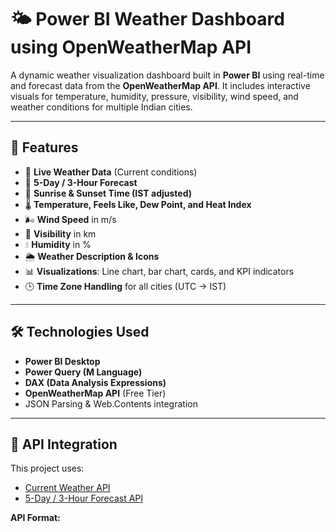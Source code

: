# 🌤️ Power BI Weather Dashboard using OpenWeatherMap API

A dynamic weather visualization dashboard built in **Power BI** using real-time and forecast data from the **OpenWeatherMap API**. It includes interactive visuals for temperature, humidity, pressure, visibility, wind speed, and weather conditions for multiple Indian cities.

---

## 📌 Features

- 🔄 **Live Weather Data** (Current conditions)
- 📅 **5-Day / 3-Hour Forecast**
- 🌇 **Sunrise & Sunset Time (IST adjusted)**
- 🌡️ **Temperature, Feels Like, Dew Point, and Heat Index**
- 🌬️ **Wind Speed** in m/s
- 🌁 **Visibility** in km
- 💧 **Humidity** in %
- 🌦️ **Weather Description & Icons**
- 📊 **Visualizations**: Line chart, bar chart, cards, and KPI indicators
- 🕒 **Time Zone Handling** for all cities (UTC → IST)

---

## 🛠️ Technologies Used

- **Power BI Desktop**
- **Power Query (M Language)**
- **DAX (Data Analysis Expressions)**
- **OpenWeatherMap API** (Free Tier)
- JSON Parsing & Web.Contents integration

---

## 🔗 API Integration

This project uses:

- [Current Weather API](https://openweathermap.org/current)
- [5-Day / 3-Hour Forecast API](https://openweathermap.org/forecast5)

**API Format:**
